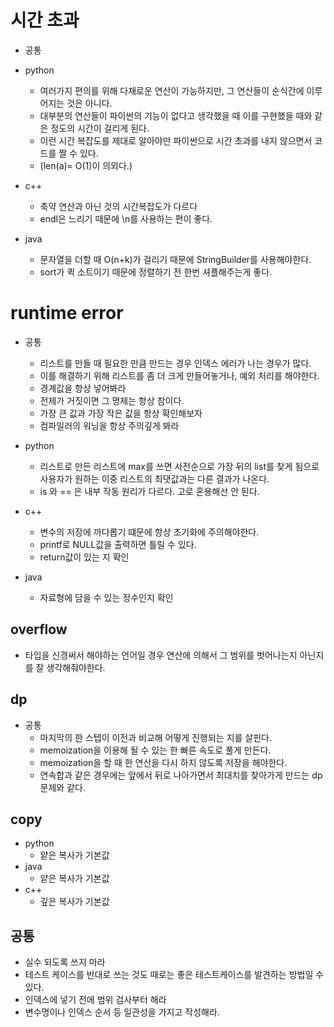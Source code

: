 # 시간 초과

- 공통

- python
  -  여러가지 편의를 위해 다채로운 연산이 가능하지만, 그 연산들이 순식간에 이루어지는 것은 아니다.
  - 대부분의 연산들이 파이썬의 기능이 없다고 생각했을 때 이를 구현했을 때와 같은 정도의 시간이 걸리게 된다.
  - 이런 시간 복잡도를 제대로 알아야만 파이썬으로 시간 초과를 내지 않으면서 코드를 짤 수 있다.
  - (len(a)= O(1)이 의외다.)
- c++
  -  축약 연산과 아닌 것의 시간복잡도가 다르다
  - endl은 느리기 때문에 \n를 사용하는 편이 좋다.
- java
  -  문자열을 더할 때 O(n+k)가 걸리기 때문에 StringBuilder를 사용해야한다.
  - sort가 퀵 소트이기 때문에 정렬하기 전 한번 셔플해주는게 좋다.

# runtime error

- 공통
  - 리스트를 만들 때 필요한 만큼 만드는 경우 인덱스 에러가 나는 경우가 많다.
  - 이를 해결하기 위해 리스트를 좀 더 크게 만들어놓거나, 예외 처리를 해야한다.
  - 경계값을 항상 넣어봐라
  - 전제가 거짓이면 그 명제는 항상 참이다.
  - 가장 큰 값과 가장 작은 값을 항상 확인해보자
  - 컴파일러의 워닝을 항상 주의깊게 봐라

- python
  - 리스트로 만든 리스트에 max를 쓰면 사전순으로 가장 뒤의 list를 찾게 됨으로 사용자가 원하는 이중 리스트의 최댓값과는 다른 결과가 나온다.
  - is  와 == 은 내부 작동 원리가 다르다. 고로 혼용해선 안 된다.
- c++
  - 변수의 저장에 까다롭기 떄문에 항상 초기화에 주의해야한다.
  - printf로 NULL값을 출력하면 틀릴 수 있다.
  - return값이 있는 지 확인
- java
  - 자료형에 담을 수 있는 정수인지 확인

## overflow

- 타입을 신경써서 해야하는 언어일 경우 연산에 의해서 그 범위를 벗어나는지 아닌지를 잘 생각해줘야한다.

## dp 

- 공통
  - 마지막의 한 스텝이 이전과 비교해 어떻게 진행되는 지를 살핀다.
  - memoization을 이용해 될 수 있는 한 빠른 속도로 풀게 만든다.
  - memoization을 할 때 한 연산을 다시 하지 않도록 저장을 해야한다.
  - 연속합과 같은 경우에는 앞에서 뒤로 나아가면서 최대치를 찾아가게 만드는 dp문제와 같다.

## copy

- python
  - 얕은 복사가 기본값
- java
  - 얕은 복사가 기본값
- c++
  - 깊은 복사가 기본값

## 공통

- 실수 되도록 쓰지 마라
- 테스트 케이스를 반대로 쓰는 것도 때로는 좋은 테스트케이스를 발견하는 방법일 수 있다.
- 인덱스에 넣기 전에 범위 검사부터 해라
- 변수명이나 인덱스 순서 등 일관성을 가지고 작성해라.

